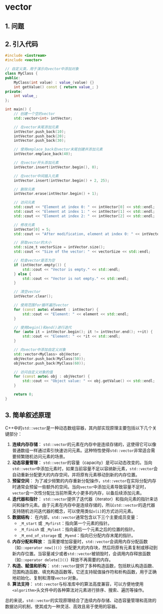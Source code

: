# vector

## 1. 问题

## 2. 引入代码

```c++
#include <iostream>
#include <vector>

// 自定义类，用于演示向vector中添加对象
class MyClass {
public:
    MyClass(int value) : value_(value) {}
    int getValue() const { return value_; }
private:
    int value_;
};

int main() {
    // 创建一个空的vector
    std::vector<int> intVector;

    // 在vector末尾添加元素
    intVector.push_back(10);
    intVector.push_back(20);
    intVector.push_back(30);

    // 使用emplace_back在vector末尾创建并添加元素
    intVector.emplace_back(40);

    // 在vector开头添加元素
    intVector.insert(intVector.begin(), 0);

    // 在vector中间插入元素
    intVector.insert(intVector.begin() + 2, 25);

    // 删除元素
    intVector.erase(intVector.begin() + 1);

    // 访问元素
    std::cout << "Element at index 0: " << intVector[0] << std::endl;
    std::cout << "Element at index 1: " << intVector[1] << std::endl;
    std::cout << "Element at index 2: " << intVector[2] << std::endl;

    // 修改元素
    intVector[0] = 5;
    std::cout << "After modification, element at index 0: " << intVector[0] << std::endl;

    // 获取vector的大小
    std::size_t vectorSize = intVector.size();
    std::cout << "Size of the vector: " << vectorSize << std::endl;

    // 检查vector是否为空
    if (intVector.empty()) {
        std::cout << "Vector is empty." << std::endl;
    } else {
        std::cout << "Vector is not empty." << std::endl;
    }

    // 清空vector
    intVector.clear();

    // 使用范围for循环遍历vector
    for (const auto& element : intVector) {
        std::cout << "Element: " << element << std::endl;
    }

    // 使用begin()和end()进行迭代
    for (auto it = intVector.begin(); it != intVector.end(); ++it) {
        std::cout << "Element: " << *it << std::endl;
    }

    // 向vector中添加自定义对象
    std::vector<MyClass> objVector;
    objVector.push_back(MyClass(50));
    objVector.push_back(MyClass(60));

    // 访问自定义对象的值
    for (const auto& obj : objVector) {
        std::cout << "Object value: " << obj.getValue() << std::endl;
    }

    return 0;
}
```

## 3. 简单叙述原理

C++中的`std::vector`是一种动态数组容器，其内部实现原理主要包括以下几个关键部分：

1. **连续内存存储**： `std::vector`的元素在内存中是连续存储的，这使得它可以像普通数组一样通过索引快速访问元素。这种特性使得`std::vector`非常适合需要频繁随机访问元素的场景。
2. **动态容量管理**： `std::vector`的容量（capacity）是可以动态改变的。当向`std::vector`中添加元素时，如果当前容量不足以容纳新元素，`std::vector`会自动重新分配更大的内存空间，并将原有元素移动到新的内存位置。
3. **预留空间**： 为了减少频繁的内存重新分配操作，`std::vector`在实际分配内存时通常会预留一些额外的空间。当向`vector`中添加元素导致容量不足时，`vector`会一次性分配比当前所需大小更多的内存，以备后续添加元素。
4. **迭代器和指针**： `std::vector`提供了迭代器（iterator）和指向元素的指针来访问和操作元素。由于元素在内存中是连续存储的，所以`std::vector`的迭代器支持随机访问迭代器的概念，可以使用类似`v[i]`的方式访问元素。
5. **数据结构**： 在内部，`std::vector`通常包含以下三个主要成员变量：
   - `_M_start` 或 `_Myfirst`：指向第一个元素的指针。
   - `_M_finish` 或 `_Mylast`：指向最后一个元素之后的位置的指针。
   - `_M_end_of_storage` 或 `_Myend`：指向已分配内存末尾的指针。
6. **内存分配和释放**： 当需要增加容量时，`std::vector`会调用内存分配函数（如`::operator new[]()`）分配更大的内存块，然后将原有元素复制或移动到新内存位置。当容量减少或者`std::vector`被销毁时，会调用内存释放函数（如`::operator delete[]()`）释放不再需要的内存。
7. **构造、赋值和析构**： `std::vector`提供了多种构造函数，包括默认构造函数、范围构造函数、填充构造函数等。它还支持赋值操作符和析构函数，用于正确地初始化、复制和清理`vector`对象。
8. **算法支持**： `std::vector`与标准库中的算法高度兼容，可以方便地使用`<algorithm>`头文件中的各种算法对元素进行排序、搜索、遍历等操作。

总的来说，`std::vector`的实现原理结合了连续内存存储、动态容量管理和高效的数据访问机制，使其成为一种灵活、高效且易于使用的容器。